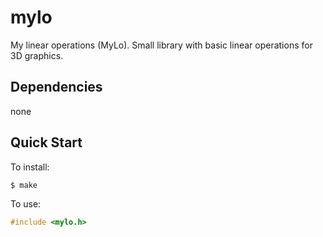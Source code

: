 # mylo

My linear operations (MyLo). Small library with basic linear operations for 3D graphics.

## Dependencies

none

## Quick Start

To install:
```console
$ make
```

To use:
```C
#include <mylo.h>
```

